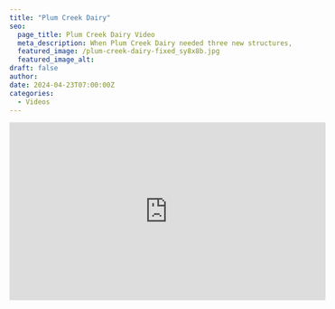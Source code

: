 ```yaml
---
title: "Plum Creek Dairy"
seo:
  page_title: Plum Creek Dairy Video
  meta_description: When Plum Creek Dairy needed three new structures, they relied on Fox Structures and their longstanding reputation as agriculture specialists.
  featured_image: /plum-creek-dairy-fixed_sy8x8b.jpg
  featured_image_alt:
draft: false
author:
date: 2024-04-23T07:00:00Z
categories:
  - Videos
---
```


<div class="video-wrapper">
<iframe width="560" height="315" src="https://www.youtube.com/embed/kbEpQlIJ4_A?si=bbvvp91Tzf9NWS5T" title="YouTube video player" frameborder="0" allow="accelerometer; autoplay; clipboard-write; encrypted-media; gyroscope; picture-in-picture; web-share" referrerpolicy="strict-origin-when-cross-origin" allowfullscreen></iframe>
</div>